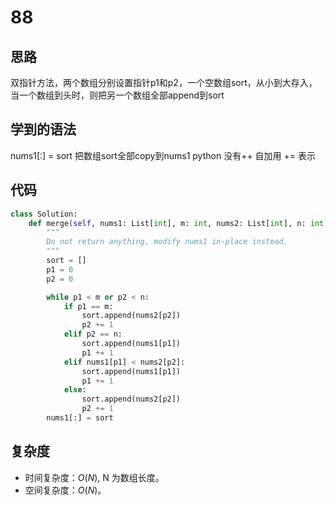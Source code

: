 # 88

## 思路
双指针方法，两个数组分别设置指针p1和p2，一个空数组sort，从小到大存入，当一个数组到头时，则把另一个数组全部append到sort

## 学到的语法
nums1[:] = sort  把数组sort全部copy到nums1
python 没有++ 自加用 += 表示
## 代码
```python
class Solution:
    def merge(self, nums1: List[int], m: int, nums2: List[int], n: int) -> None:
        """
        Do not return anything, modify nums1 in-place instead.
        """
        sort = []
        p1 = 0
        p2 = 0

        while p1 < m or p2 < n:
            if p1 == m:
                sort.append(nums2[p2])
                p2 += 1
            elif p2 == n:
                sort.append(nums1[p1])
                p1 += 1
            elif nums1[p1] < nums2[p2]:
                sort.append(nums1[p1])
                p1 += 1
            else:
                sort.append(nums2[p2])
                p2 += 1
        nums1[:] = sort

```

## 复杂度

- 时间复杂度：$O(N)$, N 为数组长度。
- 空间复杂度：$O(N)$。